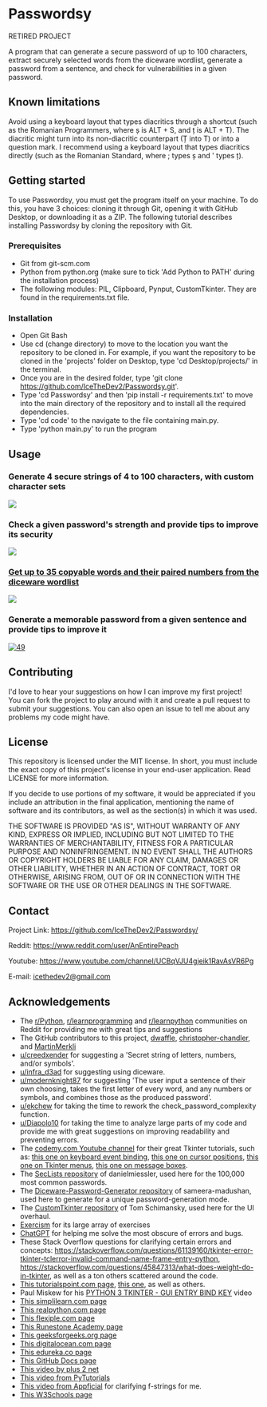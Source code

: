 # Passwordsy
RETIRED PROJECT

A program that can generate a secure password of up to 100 characters, extract securely selected words from the diceware wordlist, generate a password from a sentence, and check for vulnerabilities in a given password.

## Known limitations
Avoid using a keyboard layout that types diacritics through a shortcut (such as the Romanian Programmers, where ș is ALT + S, and ț is ALT + T). The diacritic might turn into its non-diacritic counterpart (Ț into T) or into a question mark. I recommend using a keyboard layout that types diacritics directly (such as the Romanian Standard, where ; types ș and ' types ț).

## Getting started
To use Passwordsy, you must get the program itself on your machine. To do this, you have 3 choices: cloning it through Git, opening it with GitHub Desktop, or downloading it as a ZIP. The following tutorial describes installing Passwordsy by cloning the repository with Git.

### Prerequisites
- Git from git-scm.com
- Python from python.org (make sure to tick 'Add Python to PATH' during the installation process)
- The following modules: PIL, Clipboard, Pynput, CustomTkinter. They are found in the requirements.txt file.

### Installation
- Open Git Bash
- Use cd (change directory) to move to the location you want the repository to be cloned in. For example, if you want the repository to be cloned in the 'projects' folder on Desktop, type 'cd Desktop/projects/' in the terminal.
- Once you are in the desired folder, type 'git clone https://github.com/IceTheDev2/Passwordsy.git'.
- Type 'cd Passwordsy' and then 'pip install -r requirements.txt' to move into the main directory of the repository and to install all the required dependencies.
- Type 'cd code' to the navigate to the file containing main.py.
- Type 'python main.py' to run the program

## Usage
### Generate 4 secure strings of 4 to 100 characters, with custom character sets
<a data-flickr-embed="true" href="https://www.flickr.com/photos/197764307@N08/52775455345/in/dateposted-public/" title="46"><img src="https://live.staticflickr.com/65535/52775455345_dbc840fa34_o.png"></a>

### Check a given password's strength and provide tips to improve its security
<a data-flickr-embed="true" href="https://www.flickr.com/photos/197764307@N08/52775046031/in/dateposted-public/" title="47"><img src="https://live.staticflickr.com/65535/52775046031_b94f4b19fb_o.png">

### Get up to 35 copyable words and their paired numbers from the diceware wordlist
<a data-flickr-embed="true" href="https://www.flickr.com/photos/197764307@N08/52775063281/in/dateposted-public/" title="48"><img src="https://live.staticflickr.com/65535/52775063281_c4485569e6_o.png"></a>

### Generate a memorable password from a given sentence and provide tips to improve it
<a data-flickr-embed="true" href="https://www.flickr.com/photos/197764307@N08/52775549023/in/dateposted-public/" title="49"><img src="https://live.staticflickr.com/65535/52775549023_9458605963_o.png" alt="49"/></a>

## Contributing
I'd love to hear your suggestions on how I can improve my first project!  
You can fork the project to play around with it and create a pull request to submit your suggestions. You can also open an issue to tell me about any problems my code might have.

## License
This repository is licensed under the MIT license. In short, you must include the exact copy of this project's license in your end-user application. Read LICENSE for more information.

If you decide to use portions of my software, it would be appreciated if you include an attribution in the final application, mentioning the name of software and its contributors, as well as the section(s) in which it was used.

THE SOFTWARE IS PROVIDED "AS IS", WITHOUT WARRANTY OF ANY KIND, EXPRESS OR
IMPLIED, INCLUDING BUT NOT LIMITED TO THE WARRANTIES OF MERCHANTABILITY,
FITNESS FOR A PARTICULAR PURPOSE AND NONINFRINGEMENT. IN NO EVENT SHALL THE
AUTHORS OR COPYRIGHT HOLDERS BE LIABLE FOR ANY CLAIM, DAMAGES OR OTHER
LIABILITY, WHETHER IN AN ACTION OF CONTRACT, TORT OR OTHERWISE, ARISING FROM,
OUT OF OR IN CONNECTION WITH THE SOFTWARE OR THE USE OR OTHER DEALINGS IN THE
SOFTWARE.

## Contact
Project Link: https://github.com/IceTheDev2/Passwordsy/  

Reddit: https://www.reddit.com/user/AnEntirePeach

Youtube: https://www.youtube.com/channel/UCBqVJU4gjeik1RavAsVR6Pg

E-mail: icethedev2@gmail.com

## Acknowledgements
* The [r/Python](https://www.reddit.com/r/Python/), [r/learnprogramming](https://www.reddit.com/r/learnprogramming/) and [r/learnpython](https://www.reddit.com/r/learnpython/) communities on Reddit for providing me with great tips and suggestions
* The GitHub contributors to this project, [dwaffle](https://github.com/dwaffle), [christopher-chandler](https://trello.com/c/f72vJsYk/50-https-githubcom-christopher-chandler), and [MartinMerkli](https://github.com/MartinMerkli)
* [u/creedxender](https://www.reddit.com/user/creedxender/) for suggesting a 'Secret string of letters, numbers, and/or symbols'.
* [u/infra_d3ad](https://www.reddit.com/user/infra_d3ad/) for suggesting using diceware.
* [u/modernknight87](https://www.reddit.com/user/modernknight87/) for suggesting 'The user input a sentence of their own choosing, takes the first letter of every word, and any numbers or symbols, and combines those as the produced password'.
* [u/ekchew](https://www.reddit.com/user/ekchew/) for taking the time to rework the check_password_complexity function.
* [u/Diapolo10](https://www.reddit.com/user/Diapolo10/) for taking the time to analyze large parts of my code and provide me with great suggestions on improving readability and preventing errors.
* The [codemy.com Youtube channel](https://www.youtube.com/@Codemycom) for their great Tkinter tutorials, such as: [this one on keyboard event binding](https://youtu.be/GLnNPjL1U2g), [this one on cursor positions](https://youtu.be/Z4zePg2M5H8), [this one on Tkinter menus](https://youtu.be/KRuUtNxOb_k), [this one on message boxes](https://youtu.be/S3AaSwpb5GE).
* The [SecLists repository](https://github.com/danielmiessler/SecLists) of danielmiessler, used here for the 100,000 most common passwords.
* The [Diceware-Password-Generator repository](https://github.com/sameera-madushan/Diceware-Password-Generator) of sameera-madushan, used here to generate for a unique password-generation mode.
* The [CustomTkinter repository](https://github.com/TomSchimansky/CustomTkinter) of Tom Schimansky, used here for the UI overhaul.
* [Exercism](https://exercism.org/) for its large array of exercises
* [ChatGPT](https://chat.openai.com/chat) for helping me solve the most obscure of errors and bugs.
* These Stack Overflow questions for clarifying certain errors and concepts: https://stackoverflow.com/questions/61139160/tkinter-error-tkinter-tclerror-invalid-command-name-frame-entry-python, https://stackoverflow.com/questions/45847313/what-does-weight-do-in-tkinter, as well as a ton others scattered around the code.
* [This tutorialspoint.com page](https://www.tutorialspoint.com/how-to-delete-tkinter-widgets-from-a-window#:~:text=We%20can%20delete%20widgets%20from,defining%20a%20function%20for%20it.), [this one](https://www.tutorialspoint.com/how-can-i-identify-when-a-button-is-released-in-tkinter), as well as others.
* Paul Miskew for his [PYTHON 3 TKINTER - GUI ENTRY BIND KEY](https://youtu.be/JThKYGapGzU) video
* [This simplilearn.com page](https://www.simplilearn.com/tutorials/python-tutorial/python-typeof-function)
* [This realpython.com page](https://realpython.com/documenting-python-code/#documenting-your-python-code-base-using-docstrings)
* [This flexiple.com page](https://flexiple.com/python/python-list-contains/)
* [This Runestone Academy page](https://runestone.academy/ns/books/published/fopp/SimplePythonData/UpdatingVariables.html#:~:text=In%20Python%20%2B%3D%20is%20used,or%20x%20%3D%20x%20%2B%201%20.)
* [This geeksforgeeks.org page](https://www.geeksforgeeks.org/append-extend-python/#:~:text=What%20is%20Append%20in%20Python,the%20end%20of%20a%20list.)
* [This digitalocean.com page](https://www.digitalocean.com/community/tutorials/how-to-use-break-continue-and-pass-statements-when-working-with-loops-in-python-3)
* [This edureka.co page](https://www.edureka.co/community/33869/how-to-use-not-equal-operator-in-python#:~:text=You%20can%20use%20%22!%3D,are%20not%20equal%2C%20otherwise%20false%20.)
* [This GitHub Docs page](https://docs.github.com/en/pull-requests/collaborating-with-pull-requests/reviewing-changes-in-pull-requests/approving-a-pull-request-with-required-reviews)
* [This video by plus 2 net](https://youtu.be/mSpLnnXeiIc)
* [This video from PyTutorials](https://youtu.be/DTnz8wA6wpw)
* [This video from Appficial](https://youtu.be/eszrY7w83q8) for clarifying f-strings for me.
* [This W3Schools page](https://www.w3schools.com/python/python_dictionaries.asp)
